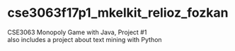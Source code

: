 # cse3063f17p1_mkelkit_relioz_fozkan
CSE3063 Monopoly Game with Java, Project #1 <br />
also includes a project about text mining with Python
